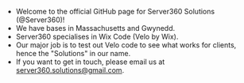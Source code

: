 - Welcome to the official GitHub page for Server360 Solutions (@Server360)!
- We have bases in Massachusetts and Gwynedd.
- Server360 specialises in Wix Code (Velo by Wix).
- Our major job is to test out Velo code to see what works for clients, hence the "Solutions" in our name.
- If you want to get in touch, please email us at server360.solutions@gmail.com.

<!---
Server360/Server360 is a ✨ special ✨ repository because its `README.md` (this file) appears on your GitHub profile.
You can click the Preview link to take a look at your changes.
--->
